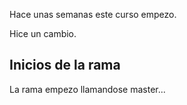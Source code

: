 Hace unas semanas este curso empezo.

Hice un cambio.

## Inicios de la rama

La rama empezo llamandose master...
